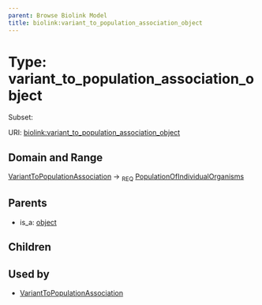 ```yaml
---
parent: Browse Biolink Model
title: biolink:variant_to_population_association_object
---
```


# Type: variant_to_population_association_object

Subset:



URI: [biolink:variant_to_population_association_object](https://w3id.org/biolink/vocab/variant_to_population_association_object)

## Domain and Range

[VariantToPopulationAssociation](VariantToPopulationAssociation.md) ->  <sub>REQ</sub> [PopulationOfIndividualOrganisms](PopulationOfIndividualOrganisms.md)

## Parents

 *  is_a: [object](object.md)

## Children


## Used by

 * [VariantToPopulationAssociation](VariantToPopulationAssociation.md)

